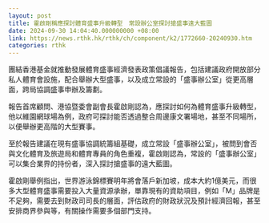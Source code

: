 ```yaml
---
layout: post
title: 霍啟剛稱應探討體育盛事升級轉型　常設辦公室探討搶盛事遠大藍圖
date: 2024-09-30 14:04:40.000000000 +08:00
link: https://news.rthk.hk/rthk/ch/component/k2/1772660-20240930.htm
categories: rthk
---
```


團結香港基金就推動發展體育盛事經濟發表政策倡議報告，包括建議政府開放部分私人體育會設施，配合舉辦大型盛事，以及成立常設的「盛事辦公室」從更高層面，跨局協調盛事申辦及籌劃。

報告首席顧問、港協暨委會副會長霍啟剛認為，應探討如何為體育盛事升級轉型，他以維園網球場為例，政府可探討能否透過整合周邊康文署場地，甚至不同場所，以便舉辦更高階的大型賽事。

至於報告建議在現有盛事協調統籌組基礎，成立常設「盛事辦公室」，被問到會否與文化體育及旅遊局和體育專員的角色重複，霍啟剛認為，常設的「盛事辦公室」可以集合業界的持份者，深入探討搶盛事的遠大藍圖。

霍啟剛舉例指出，世界游泳錦標賽明年將會落戶新加坡，成本大約1億美元，而很多大型體育盛事需要投入大量資源承辦，單靠現有的資助項目，例如「M」品牌是不足夠，需要去到財政司司長的層面，評估政府的財政狀況及預計經濟回報，甚至安排商界參與等，有關操作需要多個部門支持。
